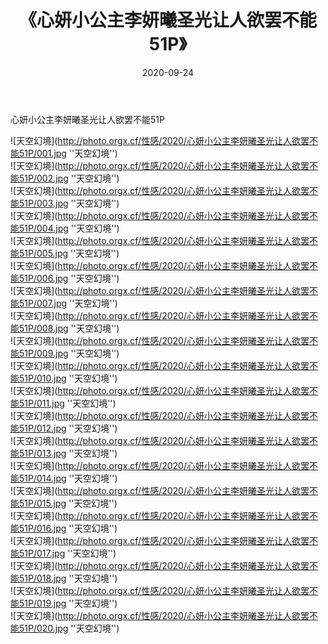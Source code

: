 ﻿---
layout: post
title:  《心妍小公主李妍曦圣光让人欲罢不能51P》
date:   2020-09-24
img: http://photo.orgx.cf/性感/2020/心妍小公主李妍曦圣光让人欲罢不能51P/000.jpg
tags: [美女, 性感, 泳衣]
---

心妍小公主李妍曦圣光让人欲罢不能51P



![天空幻境](http://photo.orgx.cf/性感/2020/心妍小公主李妍曦圣光让人欲罢不能51P/001.jpg ''天空幻境'') <br>
![天空幻境](http://photo.orgx.cf/性感/2020/心妍小公主李妍曦圣光让人欲罢不能51P/002.jpg ''天空幻境'') <br>
![天空幻境](http://photo.orgx.cf/性感/2020/心妍小公主李妍曦圣光让人欲罢不能51P/003.jpg ''天空幻境'') <br>
![天空幻境](http://photo.orgx.cf/性感/2020/心妍小公主李妍曦圣光让人欲罢不能51P/004.jpg ''天空幻境'') <br>
![天空幻境](http://photo.orgx.cf/性感/2020/心妍小公主李妍曦圣光让人欲罢不能51P/005.jpg ''天空幻境'') <br>
![天空幻境](http://photo.orgx.cf/性感/2020/心妍小公主李妍曦圣光让人欲罢不能51P/006.jpg ''天空幻境'') <br>
![天空幻境](http://photo.orgx.cf/性感/2020/心妍小公主李妍曦圣光让人欲罢不能51P/007.jpg ''天空幻境'') <br>
![天空幻境](http://photo.orgx.cf/性感/2020/心妍小公主李妍曦圣光让人欲罢不能51P/008.jpg ''天空幻境'') <br>
![天空幻境](http://photo.orgx.cf/性感/2020/心妍小公主李妍曦圣光让人欲罢不能51P/009.jpg ''天空幻境'') <br>
![天空幻境](http://photo.orgx.cf/性感/2020/心妍小公主李妍曦圣光让人欲罢不能51P/010.jpg ''天空幻境'') <br>
![天空幻境](http://photo.orgx.cf/性感/2020/心妍小公主李妍曦圣光让人欲罢不能51P/011.jpg ''天空幻境'') <br>
![天空幻境](http://photo.orgx.cf/性感/2020/心妍小公主李妍曦圣光让人欲罢不能51P/012.jpg ''天空幻境'') <br>
![天空幻境](http://photo.orgx.cf/性感/2020/心妍小公主李妍曦圣光让人欲罢不能51P/013.jpg ''天空幻境'') <br>
![天空幻境](http://photo.orgx.cf/性感/2020/心妍小公主李妍曦圣光让人欲罢不能51P/014.jpg ''天空幻境'') <br>
![天空幻境](http://photo.orgx.cf/性感/2020/心妍小公主李妍曦圣光让人欲罢不能51P/015.jpg ''天空幻境'') <br>
![天空幻境](http://photo.orgx.cf/性感/2020/心妍小公主李妍曦圣光让人欲罢不能51P/016.jpg ''天空幻境'') <br>
![天空幻境](http://photo.orgx.cf/性感/2020/心妍小公主李妍曦圣光让人欲罢不能51P/017.jpg ''天空幻境'') <br>
![天空幻境](http://photo.orgx.cf/性感/2020/心妍小公主李妍曦圣光让人欲罢不能51P/018.jpg ''天空幻境'') <br>
![天空幻境](http://photo.orgx.cf/性感/2020/心妍小公主李妍曦圣光让人欲罢不能51P/019.jpg ''天空幻境'') <br>
![天空幻境](http://photo.orgx.cf/性感/2020/心妍小公主李妍曦圣光让人欲罢不能51P/020.jpg ''天空幻境'') <br>
